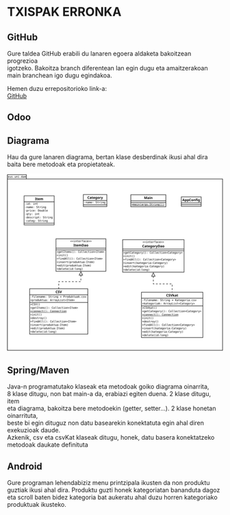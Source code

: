 # TXISPAK ERRONKA
## GitHub
Gure taldea GitHub erabili du lanaren egoera aldaketa bakoitzean progrezioa   
igotzeko. Bakoitza branch diferentean lan egin dugu eta amaitzerakoan  
main branchean igo dugu egindakoa.

Hemen duzu errepositorioko link-a:  
[GitHub](https://github.com/beviga99/txispak_erronka)

## Odoo



## Diagrama
Hau da gure lanaren diagrama, bertan klase desberdinak ikusi ahal dira  
baita bere metodoak eta propietateak.

![Diagrama](https://raw.githubusercontent.com/beviga99/txispak_erronka/jon/Diagrama.svg)


## Spring/Maven
Java-n programatutako klaseak eta metodoak goiko diagrama oinarrita,  
8 klase ditugu, non bat main-a da, erabiazi egiten duena. 2 klase ditugu, item  
eta diagrama, bakoitza bere metodoekin (getter, setter...). 2 klase honetan oinarrituta,  
beste bi egin dituguz non datu basearekin konektatuta egin ahal diren exekuzioak daude.  
Azkenik, csv eta csvKat klaseak ditugu, honek, datu basera konektatzeko metodoak daukate definituta  


## Android
Gure programan lehendabiziz menu printzipala ikusten da non produktu  
guztiak ikusi ahal dira. Produktu guzti honek kategoriatan bananduta dagoz  
eta scroll baten bidez kategoria bat aukeratu ahal duzu horren kategoriako  
produktuak ikusteko.
